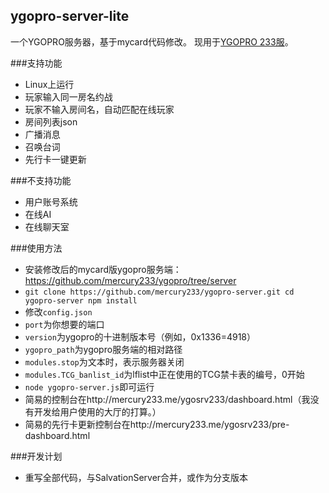 ## ygopro-server-lite
一个YGOPRO服务器，基于mycard代码修改。
现用于[YGOPRO 233服](http://mercury233.me/ygosrv233/)。

###支持功能
* Linux上运行
* 玩家输入同一房名约战
* 玩家不输入房间名，自动匹配在线玩家
* 房间列表json
* 广播消息
* 召唤台词
* 先行卡一键更新

###不支持功能
* 用户账号系统
* 在线AI
* 在线聊天室

###使用方法
* 安装修改后的mycard版ygopro服务端：https://github.com/mercury233/ygopro/tree/server
* ``git clone https://github.com/mercury233/ygopro-server.git
cd ygopro-server
npm install``
* 修改`config.json`
 * `port`为你想要的端口
 * `version`为ygopro的十进制版本号（例如，0x1336=4918）
 * `ygopro_path`为ygopro服务端的相对路径
 * `modules.stop`为文本时，表示服务器关闭
 * `modules.TCG_banlist_id`为lflist中正在使用的TCG禁卡表的编号，0开始
* `node ygopro-server.js`即可运行
* 简易的控制台在http://mercury233.me/ygosrv233/dashboard.html（我没有开发给用户使用的大厅的打算。）
* 简易的先行卡更新控制台在http://mercury233.me/ygosrv233/pre-dashboard.html

###开发计划
* 重写全部代码，与SalvationServer合并，或作为分支版本